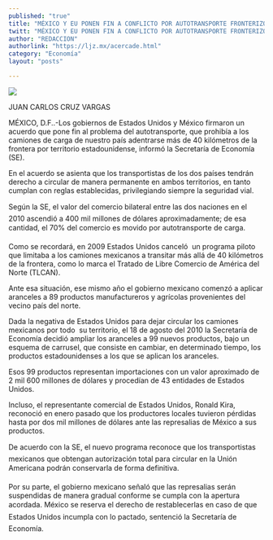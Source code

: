 ```yaml
---
published: "true"
title: "MÉXICO Y EU PONEN FIN A CONFLICTO POR AUTOTRANSPORTE FRONTERIZO"
twitt: "MÉXICO Y EU PONEN FIN A CONFLICTO POR AUTOTRANSPORTE FRONTERIZO"
author: "REDACCION"
authorlink: "https://ljz.mx/acercade.html"
category: "Economía"
layout: "posts"

---
```

![](http://i.imgur.com/p9uma6vm.jpg)




  JUAN CARLOS CRUZ VARGAS 



  MÉXICO, D.F..-Los gobiernos de Estados Unidos y México firmaron un acuerdo que pone fin al problema del autotransporte, que prohibía a los camiones de carga de nuestro país adentrarse más de 40 kilómetros de la frontera por territorio estadounidense, informó la Secretaría de Economía (SE).



  En el acuerdo se asienta que los transportistas de los dos países tendrán derecho a circular de manera permanente en ambos territorios, en tanto cumplan con reglas establecidas, privilegiando siempre la seguridad vial.



  Según la SE, el valor del comercio bilateral entre las dos naciones en el 2010 ascendió a 400 mil millones de dólares aproximadamente; de esa cantidad, el 70% del comercio es movido por autotransporte de carga.



  Como se recordará, en 2009 Estados Unidos canceló  un programa piloto que limitaba a los camiones mexicanos a transitar más allá de 40 kilómetros de la frontera, como lo marca el Tratado de Libre Comercio de América del Norte (TLCAN).



  Ante esa situación, ese mismo año el gobierno mexicano comenzó a aplicar aranceles a 89 productos manufactureros y agrícolas provenientes del vecino país del norte.



  Dada la negativa de Estados Unidos para dejar circular los camiones mexicanos por todo  su territorio, el 18 de agosto del 2010 la Secretaría de Economía decidió ampliar los aranceles a 99 nuevos productos, bajo un esquema de carrusel, que consiste en cambiar, en determinado tiempo, los productos estadounidenses a los que se aplican los aranceles.



  Esos 99 productos representan importaciones con un valor aproximado de 2 mil 600 millones de dólares y procedían de 43 entidades de Estados Unidos.



  Incluso, el representante comercial de Estados Unidos, Ronald Kira, reconoció en enero pasado que los productores locales tuvieron pérdidas hasta por dos mil millones de dólares ante las represalias de México a sus productos.



  De acuerdo con la SE, el nuevo programa reconoce que los transportistas mexicanos que obtengan autorización total para circular en la Unión Americana podrán conservarla de forma definitiva.



  Por su parte, el gobierno mexicano señaló que las represalias serán suspendidas de manera gradual conforme se cumpla con la apertura acordada. México se reserva el derecho de restablecerlas en caso de que Estados Unidos incumpla con lo pactado, sentenció la Secretaría de Economía.

